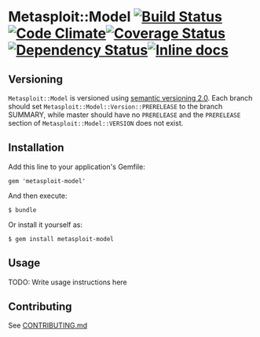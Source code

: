 # Metasploit::Model [![Build Status](https://travis-ci.org/rapid7/metasploit-model.png)](https://travis-ci.org/rapid7/metasploit-model)[![Code Climate](https://codeclimate.com/github/rapid7/metasploit-model.png)](https://codeclimate.com/github/rapid7/metasploit-model)[![Coverage Status](https://coveralls.io/repos/rapid7/metasploit-model/badge.png?branch=feature%2Fexploit)](https://coveralls.io/r/rapid7/metasploit-model)[![Dependency Status](https://gemnasium.com/rapid7/metasploit-model.svg)](https://gemnasium.com/rapid7/metasploit-model)[![Inline docs](http://inch-ci.org/github/rapid7/metasploit-model.svg?branch=master)](http://inch-ci.org/github/rapid7/metasploit-model)

## Versioning

`Metasploit::Model` is versioned using [semantic versioning 2.0](http://semver.org/spec/v2.0.0.html).  Each branch should set `Metasploit::Model::Version::PRERELEASE` to the branch SUMMARY, while master should have no `PRERELEASE` and the `PRERELEASE` section of `Metasploit::Model::VERSION` does not exist.

## Installation

Add this line to your application's Gemfile:

    gem 'metasploit-model'

And then execute:

    $ bundle

Or install it yourself as:

    $ gem install metasploit-model

## Usage

TODO: Write usage instructions here

## Contributing

See [CONTRIBUTING.md](CONTRIBUTING.md)
